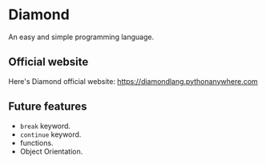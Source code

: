 # Diamond
An easy and simple programming language.

## Official website
Here's Diamond official website: https://diamondlang.pythonanywhere.com

## Future features
* `break` keyword.
* `continue` keyword.
* functions.
* Object Orientation.

